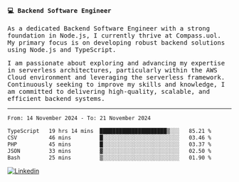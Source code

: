 
<samp>
  
#### 💻 Backend Software Engineer

As a dedicated Backend Software Engineer with a strong foundation in Node.js, I currently thrive at Compass.uol. My primary focus is on developing robust backend solutions using Node.js and TypeScript.

I am passionate about exploring and advancing my expertise in serverless architectures, particularly within the AWS Cloud environment and leveraging the serverless framework. Continuously seeking to improve my skills and knowledge, I am committed to delivering high-quality, scalable, and efficient backend systems.

---

<!--START_SECTION:waka-->

```txt
From: 14 November 2024 - To: 21 November 2024

TypeScript   19 hrs 14 mins  █████████████████████▒░░░   85.21 %
CSV          46 mins         █░░░░░░░░░░░░░░░░░░░░░░░░   03.46 %
PHP          45 mins         █░░░░░░░░░░░░░░░░░░░░░░░░   03.37 %
JSON         33 mins         ▓░░░░░░░░░░░░░░░░░░░░░░░░   02.50 %
Bash         25 mins         ▒░░░░░░░░░░░░░░░░░░░░░░░░   01.90 %
```

<!--END_SECTION:waka-->
  
</samp>

[![Linkedin](https://img.shields.io/badge/-Mateus%20Garcia-c080ff?style=flat-square&logo=Linkedin&logoColor=white&link=https://www.linkedin.com/in/mpgxc)](https://www.linkedin.com/in/mateusogarcia) 
